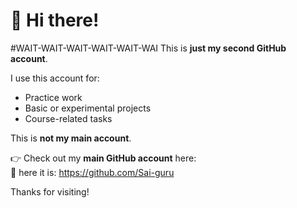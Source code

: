 # 👋 Hi there!
#WAIT-WAIT-WAIT-WAIT-WAIT-WAI
This is **just my second GitHub account**.

I use this account for:
- Practice work
- Basic or experimental projects
- Course-related tasks

This is **not my main account**.

👉 Check out my **main GitHub account** here:  
🔗 here it is: https://github.com/Sai-guru


Thanks for visiting!
